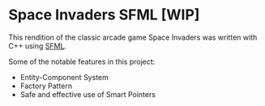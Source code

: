 # Space Invaders SFML [WIP]

This rendition of the classic arcade game Space Invaders was written with C++ using [SFML](https://www.sfml-dev.org/).

Some of the notable features in this project:
* Entity-Component System
* Factory Pattern
* Safe and effective use of Smart Pointers

